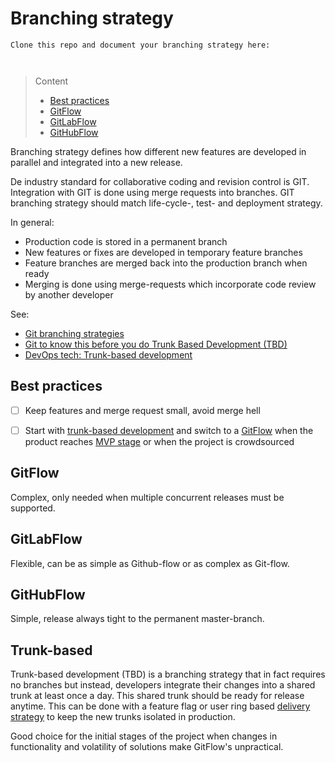 # Branching strategy

```
Clone this repo and document your branching strategy here:



```
> Content
> - [Best practices](#best-practices)
> - [GitFlow](#gitflow)
> - [GitLabFlow](#gitlabflow)
> - [GitHubFlow](#githubflow)

Branching strategy defines how different new features are developed in parallel and integrated into a new release. 

De industry standard for collaborative coding and revision control is GIT. 
Integration with GIT is done using merge requests into branches. 
GIT branching strategy should match life-cycle-, test- and deployment strategy.

In general:
- Production code is stored in a permanent branch  
- New features or fixes are developed in temporary feature branches
- Feature branches are merged back into the production branch when ready 
- Merging is done using merge-requests which incorporate code review by another developer

See: 

- [Git branching strategies](https://www.flagship.io/git-branching-strategies/) 
- [Git to know this before you do Trunk Based Development (TBD)](https://medium.com/contino-engineering/git-to-know-this-before-you-do-trunk-based-development-tbd-476bc8a7c22f)
- [DevOps tech: Trunk-based development](https://cloud.google.com/architecture/devops/devops-tech-trunk-based-development)

## Best practices

- [ ] Keep features and merge request small, avoid merge hell


- [ ] Start with [trunk-based development](content/branching-strategy.md#trunk-based) and switch to a [GitFlow](content/branching-strategy.md) when the product reaches [MVP stage](content/project-plan.md#minimum-viable-product) or when the project is crowdsourced


## GitFlow

Complex, only needed when multiple concurrent releases must be supported.

## GitLabFlow

Flexible, can be as simple as Github-flow or as complex as Git-flow. 

## GitHubFlow

Simple, release always tight to the permanent master-branch.

## Trunk-based

Trunk-based development (TBD) is a branching strategy that in fact requires no branches but instead, 
developers integrate their changes into a shared trunk at least once a day. This shared trunk 
should be ready for release anytime. This can be done with a feature flag or user ring based [delivery strategy](delivery-strategy.md)
to keep the new trunks isolated in production.

Good choice for the initial stages of the project when changes in functionality and volatility of solutions make GitFlow's unpractical.